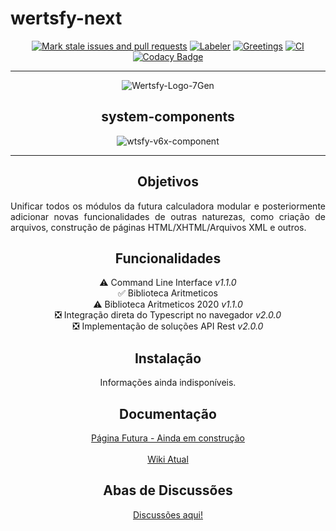 # wertsfy-next

<div align="center">

  [![Mark stale issues and pull requests](https://github.com/humbanew/wertsfy-next/actions/workflows/stale.yml/badge.svg)](https://github.com/humbanew/wertsfy-next/actions/workflows/stale.yml)
  [![Labeler](https://github.com/humbanew/wertsfy-next/actions/workflows/label.yml/badge.svg)](https://github.com/humbanew/wertsfy-next/actions/workflows/label.yml)
  [![Greetings](https://github.com/humbanew/wertsfy-next/actions/workflows/greetings.yml/badge.svg)](https://github.com/humbanew/wertsfy-next/actions/workflows/greetings.yml)
  [![CI](https://github.com/humbanew/wertsfy-next/actions/workflows/CI.yml/badge.svg?branch=labo%40reunion-pieces)](https://github.com/humbanew/wertsfy-next/actions/workflows/CI.yml)
  [![Codacy Badge](https://app.codacy.com/project/badge/Grade/57225b7ff9904c1a94d5ab37cc0394c6)](https://app.codacy.com?utm_source=gh&utm_medium=referral&utm_content=&utm_campaign=Badge_grade)

  ---

  ![Wertsfy-Logo-7Gen](https://github.com/humbanew/wertsfy-next/assets/59739253/e911b998-9752-4e75-8997-332e5f067f91)

  ## system-components
  
  ![wtsfy-v6x-component](https://github.com/humbanew/wertsfy-next/assets/59739253/599f9d45-5872-402c-a10c-46733dbfb6e0)
  
<div>

---

## Objetivos 

<div align="justify">
  Unificar todos os módulos da futura calculadora modular e posteriormente adicionar novas funcionalidades de outras naturezas, como criação de arquivos, construção de páginas HTML/XHTML/Arquivos XML e outros.
</div>

## Funcionalidades

⚠️ Command Line Interface _v1.1.0_ <br>
✅ Biblioteca Aritmeticos <br>
⚠️ Biblioteca Aritmeticos 2020 _v1.1.0_ <br>
❎ Integração direta do Typescript no navegador _v2.0.0_ <br>
❎ Implementação de soluções API Rest _v2.0.0_ <br>

## Instalação

  Informações ainda indisponíveis.

## Documentação

  [Página Futura - Ainda em construção](https://humbanew.com.br/wertsfy)<br><br>
  [Wiki Atual](https://github.com/humbanew/wertsfy/wiki)

## Abas de Discussões

<a href="https://github.com/humbanew/wertsfy/discussions">Discussões aqui!</a>

